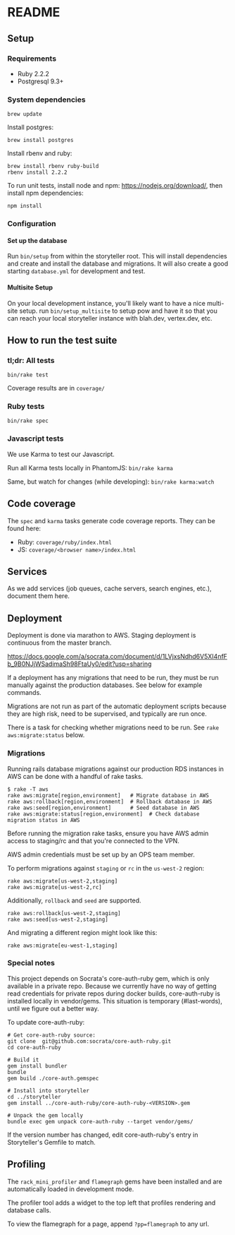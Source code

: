 # README

## Setup

### Requirements
* Ruby 2.2.2
* Postgresql 9.3+

### System dependencies

```
brew update
```

Install postgres:

```
brew install postgres
```

Install rbenv and ruby:

```
brew install rbenv ruby-build
rbenv install 2.2.2
```

To run unit tests, install node and npm: https://nodejs.org/download/,
then install npm dependencies:

```
npm install
```

### Configuration

#### Set up the database

Run `bin/setup` from within the storyteller root. This will install
dependencies and create and install the database and migrations. It will also
create a good starting `database.yml` for development and test.

#### Multisite Setup

On your local development instance, you'll likely want to have a nice multi-site
setup. run `bin/setup_multisite` to setup pow and have it so that you can reach
your local storyteller instance with blah.dev, vertex.dev, etc.

## How to run the test suite

### tl;dr: All tests

`bin/rake test`

Coverage results are in ```coverage/```

### Ruby tests

`bin/rake spec`

### Javascript tests

We use Karma to test our Javascript.

Run all Karma tests locally in PhantomJS:
`bin/rake karma`

Same, but watch for changes (while developing):
`bin/rake karma:watch`

## Code coverage
The ```spec``` and ```karma``` tasks generate code coverage reports. They can be found here:

* Ruby: ```coverage/ruby/index.html```
* JS: ```coverage/<browser name>/index.html```

## Services

As we add services (job queues, cache servers, search engines, etc.), document them here.

## Deployment

Deployment is done via marathon to AWS. Staging deployment is continuous from
the master branch.

https://docs.google.com/a/socrata.com/document/d/1LVjxsNdhd6V5XI4nfFb_9B0NJjWSadimaSh98FtaUy0/edit?usp=sharing

If a deployment has any migrations that need to be run, they must be run
manually against the production databases. See below for example commands.

Migrations are not run as part of the automatic deployment scripts because
they are high risk, need to be supervised, and typically are run once.

There is a task for checking whether migrations need to be run. See `rake aws:migrate:status` below.

### Migrations

Running rails database migrations against our production RDS
instances in AWS can be done with a handful of rake tasks.

```
$ rake -T aws
rake aws:migrate[region,environment]   # Migrate database in AWS
rake aws:rollback[region,environment]  # Rollback database in AWS
rake aws:seed[region,environment]      # Seed database in AWS
rake aws:migrate:status[region,environment]  # Check database migration status in AWS
```

Before running the migration rake tasks, ensure you have AWS admin access to staging/rc
and that you're connected to the VPN.

AWS admin credentials must be set up by an OPS team member.

To perform migrations against `staging` or `rc` in the `us-west-2` region:

```
rake aws:migrate[us-west-2,staging]
rake aws:migrate[us-west-2,rc]
```

Additionally, `rollback` and `seed` are supported.

```
rake aws:rollback[us-west-2,staging]
rake aws:seed[us-west-2,staging]
```

And migrating a different region might look like this:

```
rake aws:migrate[eu-west-1,staging]
```

### Special notes

This project depends on Socrata's core-auth-ruby gem, which is only available
in a private repo. Because we currently have no way of getting read credentials
for private repos during docker builds, core-auth-ruby is installed locally in
vendor/gems. This situation is temporary (#last-words), until we figure out a
better way.

To update core-auth-ruby:
```
# Get core-auth-ruby source:
git clone  git@github.com:socrata/core-auth-ruby.git
cd core-auth-ruby

# Build it
gem install bundler
bundle
gem build ./core-auth.gemspec

# Install into storyteller
cd ../storyteller
gem install ../core-auth-ruby/core-auth-ruby-<VERSION>.gem

# Unpack the gem locally
bundle exec gem unpack core-auth-ruby --target vendor/gems/
```

If the version number has changed, edit core-auth-ruby's entry in Storyteller's
Gemfile to match.

## Profiling

The `rack_mini_profiler` and `flamegraph` gems have been installed and are automatically
loaded in development mode.

The profiler tool adds a widget to the top left that profiles rendering and database calls.

To view the flamegraph for a page, append `?pp=flamegraph` to any url.
